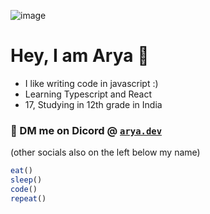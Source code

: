 ![image](https://images-ext-2.discordapp.net/external/SHIATH0wBssGe02D8kGV9Cm3qopnCzOC_EE2YG8cb-c/%3Fid%3D106379243180381%26format%3Dprofile_banner/https/static.codingame.com/servlet/fileservlet?width=1025&height=271)
# Hey, I am Arya 👋
<ul>
  <li>I like writing code in javascript :)</li>
  <li>Learning Typescript and React</li>
  <li>17, Studying in 12th grade in India</li>
</ul>

### 📧 DM me on Dicord @ [`arya.dev`](www.discordapp.com/users/897794324748730368)
(other socials also on the left below my name)

```js
eat()
sleep()
code()
repeat()
